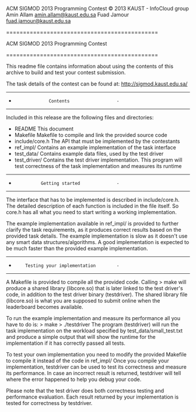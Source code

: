 ACM SIGMOD 2013 Programming Contest
© 2013 KAUST - InfoCloud group
Amin Allam <amin.allam@kaust.edu.sa>
Fuad Jamour <fuad.jamour@kaust.edu.sa>

=============================================

ACM SIGMOD 2013 Programming Contest

=============================================

This readme file contains information about using the contents of this archive
to build and test your contest submission.

The task details of the contest can be found at:
http://sigmod.kaust.edu.sa/

---

-                  Contents                  -

---

Included in this release are the following files and directories:

- README This document
- Makefile Makefile to compile and link the provided source code
- include/core.h The API that must be implemented by the contestants
- ref_impl/ Contains an example implementation of the task interface
- test_data/ Contains example data files, used by the test driver
- test_driver/ Contains the test driver implementation. This
  program will test correctness of the task
  implementation and measures its runtime

---

-               Getting started              -

---

The interface that has to be implemented is described in include/core.h.
The detailed description of each function is included in the
file itself. So core.h has all what you need to start writing a working
implementation.

The example implementation available in ref_impl/ is provided
to further clarify the task requirements, as it produces correct results
based on the provided task details. The example implementation is slow
as it doesn't use any smart data structures/algorithms. A good implementation
is expected to be much faster than the provided example implementation.

---

-         Testing your implementation        -

---

A Makefile is provided to compile all the provided code.
Calling > make
will produce a shared library (libcore.so) that is
later linked to the test driver's code, in addition to
the test driver binary (testdriver). The shared library
file (libcore.so) is what you are supposed to submit online
when the leaderboard becomes available.

To run the example implementation and measure its performance
all you have to do is: > make > ./testdriver
The program (testdriver) will run the task implementation on
the workload specified by test_data/small_test.txt and produce
a simple output that will show the runtime for the implementation
if it has correctly passed all tests.

To test your own implementation you need to modify the provided
Makefile to compile it instead of the code in ref_impl/
Once you compile your implementation, testdriver can be used
to test its correctness and measure its performance. In case
an incorrect result is returned, testdriver will tell where
the error happened to help you debug your code.

Please note that the test driver does both correctness testing
and performance evaluation. Each result returned by your implementation
is tested for correctness by testdriver.
